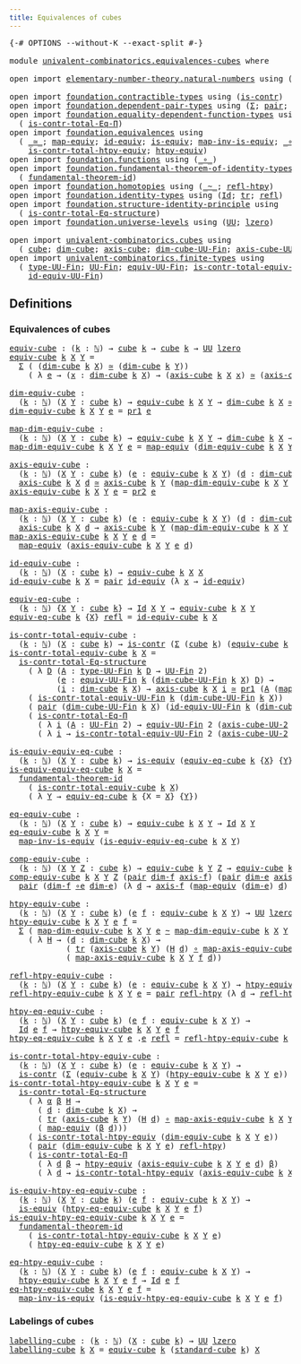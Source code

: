 ```yaml
---
title: Equivalences of cubes
---
```


<pre class="Agda"><a id="47" class="Symbol">{-#</a> <a id="51" class="Keyword">OPTIONS</a> <a id="59" class="Pragma">--without-K</a> <a id="71" class="Pragma">--exact-split</a> <a id="85" class="Symbol">#-}</a>

<a id="90" class="Keyword">module</a> <a id="97" href="univalent-combinatorics.equivalences-cubes.html" class="Module">univalent-combinatorics.equivalences-cubes</a> <a id="140" class="Keyword">where</a>

<a id="147" class="Keyword">open</a> <a id="152" class="Keyword">import</a> <a id="159" href="elementary-number-theory.natural-numbers.html" class="Module">elementary-number-theory.natural-numbers</a> <a id="200" class="Keyword">using</a> <a id="206" class="Symbol">(</a><a id="207" href="elementary-number-theory.natural-numbers.html#1548" class="Datatype">ℕ</a><a id="208" class="Symbol">;</a> <a id="210" href="elementary-number-theory.natural-numbers.html#1569" class="InductiveConstructor">zero-ℕ</a><a id="216" class="Symbol">;</a> <a id="218" href="elementary-number-theory.natural-numbers.html#1582" class="InductiveConstructor">succ-ℕ</a><a id="224" class="Symbol">)</a>

<a id="227" class="Keyword">open</a> <a id="232" class="Keyword">import</a> <a id="239" href="foundation.contractible-types.html" class="Module">foundation.contractible-types</a> <a id="269" class="Keyword">using</a> <a id="275" class="Symbol">(</a><a id="276" href="foundation-core.contractible-types.html#1006" class="Function">is-contr</a><a id="284" class="Symbol">)</a>
<a id="286" class="Keyword">open</a> <a id="291" class="Keyword">import</a> <a id="298" href="foundation.dependent-pair-types.html" class="Module">foundation.dependent-pair-types</a> <a id="330" class="Keyword">using</a> <a id="336" class="Symbol">(</a><a id="337" href="foundation-core.dependent-pair-types.html#515" class="Record">Σ</a><a id="338" class="Symbol">;</a> <a id="340" href="foundation-core.dependent-pair-types.html#588" class="InductiveConstructor">pair</a><a id="344" class="Symbol">;</a> <a id="346" href="foundation-core.dependent-pair-types.html#605" class="Field">pr1</a><a id="349" class="Symbol">;</a> <a id="351" href="foundation-core.dependent-pair-types.html#617" class="Field">pr2</a><a id="354" class="Symbol">)</a>
<a id="356" class="Keyword">open</a> <a id="361" class="Keyword">import</a> <a id="368" href="foundation.equality-dependent-function-types.html" class="Module">foundation.equality-dependent-function-types</a> <a id="413" class="Keyword">using</a>
  <a id="421" class="Symbol">(</a> <a id="423" href="foundation.equality-dependent-function-types.html#1031" class="Function">is-contr-total-Eq-Π</a><a id="442" class="Symbol">)</a>
<a id="444" class="Keyword">open</a> <a id="449" class="Keyword">import</a> <a id="456" href="foundation.equivalences.html" class="Module">foundation.equivalences</a> <a id="480" class="Keyword">using</a>
  <a id="488" class="Symbol">(</a> <a id="490" href="foundation-core.equivalences.html#1621" class="Function Operator">_≃_</a><a id="493" class="Symbol">;</a> <a id="495" href="foundation-core.equivalences.html#1821" class="Function">map-equiv</a><a id="504" class="Symbol">;</a> <a id="506" href="foundation-core.equivalences.html#2494" class="Function">id-equiv</a><a id="514" class="Symbol">;</a> <a id="516" href="foundation-core.equivalences.html#1556" class="Function">is-equiv</a><a id="524" class="Symbol">;</a> <a id="526" href="foundation-core.equivalences.html#4187" class="Function">map-inv-is-equiv</a><a id="542" class="Symbol">;</a> <a id="544" href="foundation-core.equivalences.html#7869" class="Function Operator">_∘e_</a><a id="548" class="Symbol">;</a>
    <a id="554" href="foundation.equivalences.html#12386" class="Function">is-contr-total-htpy-equiv</a><a id="579" class="Symbol">;</a> <a id="581" href="foundation.equivalences.html#11975" class="Function">htpy-equiv</a><a id="591" class="Symbol">)</a>
<a id="593" class="Keyword">open</a> <a id="598" class="Keyword">import</a> <a id="605" href="foundation.functions.html" class="Module">foundation.functions</a> <a id="626" class="Keyword">using</a> <a id="632" class="Symbol">(</a><a id="633" href="foundation-core.functions.html#420" class="Function Operator">_∘_</a><a id="636" class="Symbol">)</a>
<a id="638" class="Keyword">open</a> <a id="643" class="Keyword">import</a> <a id="650" href="foundation.fundamental-theorem-of-identity-types.html" class="Module">foundation.fundamental-theorem-of-identity-types</a> <a id="699" class="Keyword">using</a>
  <a id="707" class="Symbol">(</a> <a id="709" href="foundation-core.fundamental-theorem-of-identity-types.html#1894" class="Function">fundamental-theorem-id</a><a id="731" class="Symbol">)</a>
<a id="733" class="Keyword">open</a> <a id="738" class="Keyword">import</a> <a id="745" href="foundation.homotopies.html" class="Module">foundation.homotopies</a> <a id="767" class="Keyword">using</a> <a id="773" class="Symbol">(</a><a id="774" href="foundation-core.homotopies.html#1249" class="Function Operator">_~_</a><a id="777" class="Symbol">;</a> <a id="779" href="foundation-core.homotopies.html#1368" class="Function">refl-htpy</a><a id="788" class="Symbol">)</a>
<a id="790" class="Keyword">open</a> <a id="795" class="Keyword">import</a> <a id="802" href="foundation.identity-types.html" class="Module">foundation.identity-types</a> <a id="828" class="Keyword">using</a> <a id="834" class="Symbol">(</a><a id="835" href="foundation-core.identity-types.html#1767" class="Datatype">Id</a><a id="837" class="Symbol">;</a> <a id="839" href="foundation-core.identity-types.html#5702" class="Function">tr</a><a id="841" class="Symbol">;</a> <a id="843" href="foundation-core.identity-types.html#1820" class="InductiveConstructor">refl</a><a id="847" class="Symbol">)</a>
<a id="849" class="Keyword">open</a> <a id="854" class="Keyword">import</a> <a id="861" href="foundation.structure-identity-principle.html" class="Module">foundation.structure-identity-principle</a> <a id="901" class="Keyword">using</a>
  <a id="909" class="Symbol">(</a> <a id="911" href="foundation.structure-identity-principle.html#1355" class="Function">is-contr-total-Eq-structure</a><a id="938" class="Symbol">)</a>
<a id="940" class="Keyword">open</a> <a id="945" class="Keyword">import</a> <a id="952" href="foundation.universe-levels.html" class="Module">foundation.universe-levels</a> <a id="979" class="Keyword">using</a> <a id="985" class="Symbol">(</a><a id="986" href="foundation-core.universe-levels.html#235" class="Primitive">UU</a><a id="988" class="Symbol">;</a> <a id="990" href="Agda.Primitive.html#764" class="Primitive">lzero</a><a id="995" class="Symbol">)</a>

<a id="998" class="Keyword">open</a> <a id="1003" class="Keyword">import</a> <a id="1010" href="univalent-combinatorics.cubes.html" class="Module">univalent-combinatorics.cubes</a> <a id="1040" class="Keyword">using</a>
  <a id="1048" class="Symbol">(</a> <a id="1050" href="univalent-combinatorics.cubes.html#715" class="Function">cube</a><a id="1054" class="Symbol">;</a> <a id="1056" href="univalent-combinatorics.cubes.html#901" class="Function">dim-cube</a><a id="1064" class="Symbol">;</a> <a id="1066" href="univalent-combinatorics.cubes.html#1411" class="Function">axis-cube</a><a id="1075" class="Symbol">;</a> <a id="1077" href="univalent-combinatorics.cubes.html#845" class="Function">dim-cube-UU-Fin</a><a id="1092" class="Symbol">;</a> <a id="1094" href="univalent-combinatorics.cubes.html#1346" class="Function">axis-cube-UU-2</a><a id="1108" class="Symbol">;</a> <a id="1110" href="univalent-combinatorics.cubes.html#2501" class="Function">standard-cube</a><a id="1123" class="Symbol">)</a>
<a id="1125" class="Keyword">open</a> <a id="1130" class="Keyword">import</a> <a id="1137" href="univalent-combinatorics.finite-types.html" class="Module">univalent-combinatorics.finite-types</a> <a id="1174" class="Keyword">using</a>
  <a id="1182" class="Symbol">(</a> <a id="1184" href="univalent-combinatorics.finite-types.html#5914" class="Function">type-UU-Fin</a><a id="1195" class="Symbol">;</a> <a id="1197" href="univalent-combinatorics.finite-types.html#5852" class="Function">UU-Fin</a><a id="1203" class="Symbol">;</a> <a id="1205" href="univalent-combinatorics.finite-types.html#22462" class="Function">equiv-UU-Fin</a><a id="1217" class="Symbol">;</a> <a id="1219" href="univalent-combinatorics.finite-types.html#22802" class="Function">is-contr-total-equiv-UU-Fin</a><a id="1246" class="Symbol">;</a>
    <a id="1252" href="univalent-combinatorics.finite-types.html#22558" class="Function">id-equiv-UU-Fin</a><a id="1267" class="Symbol">)</a>
</pre>
## Definitions

### Equivalences of cubes

<pre class="Agda"><a id="equiv-cube"></a><a id="1325" href="univalent-combinatorics.equivalences-cubes.html#1325" class="Function">equiv-cube</a> <a id="1336" class="Symbol">:</a> <a id="1338" class="Symbol">(</a><a id="1339" href="univalent-combinatorics.equivalences-cubes.html#1339" class="Bound">k</a> <a id="1341" class="Symbol">:</a> <a id="1343" href="elementary-number-theory.natural-numbers.html#1548" class="Datatype">ℕ</a><a id="1344" class="Symbol">)</a> <a id="1346" class="Symbol">→</a> <a id="1348" href="univalent-combinatorics.cubes.html#715" class="Function">cube</a> <a id="1353" href="univalent-combinatorics.equivalences-cubes.html#1339" class="Bound">k</a> <a id="1355" class="Symbol">→</a> <a id="1357" href="univalent-combinatorics.cubes.html#715" class="Function">cube</a> <a id="1362" href="univalent-combinatorics.equivalences-cubes.html#1339" class="Bound">k</a> <a id="1364" class="Symbol">→</a> <a id="1366" href="foundation-core.universe-levels.html#235" class="Primitive">UU</a> <a id="1369" href="Agda.Primitive.html#764" class="Primitive">lzero</a>
<a id="1375" href="univalent-combinatorics.equivalences-cubes.html#1325" class="Function">equiv-cube</a> <a id="1386" href="univalent-combinatorics.equivalences-cubes.html#1386" class="Bound">k</a> <a id="1388" href="univalent-combinatorics.equivalences-cubes.html#1388" class="Bound">X</a> <a id="1390" href="univalent-combinatorics.equivalences-cubes.html#1390" class="Bound">Y</a> <a id="1392" class="Symbol">=</a>
  <a id="1396" href="foundation-core.dependent-pair-types.html#515" class="Record">Σ</a> <a id="1398" class="Symbol">(</a> <a id="1400" class="Symbol">(</a><a id="1401" href="univalent-combinatorics.cubes.html#901" class="Function">dim-cube</a> <a id="1410" href="univalent-combinatorics.equivalences-cubes.html#1386" class="Bound">k</a> <a id="1412" href="univalent-combinatorics.equivalences-cubes.html#1388" class="Bound">X</a><a id="1413" class="Symbol">)</a> <a id="1415" href="foundation-core.equivalences.html#1621" class="Function Operator">≃</a> <a id="1417" class="Symbol">(</a><a id="1418" href="univalent-combinatorics.cubes.html#901" class="Function">dim-cube</a> <a id="1427" href="univalent-combinatorics.equivalences-cubes.html#1386" class="Bound">k</a> <a id="1429" href="univalent-combinatorics.equivalences-cubes.html#1390" class="Bound">Y</a><a id="1430" class="Symbol">))</a>
    <a id="1437" class="Symbol">(</a> <a id="1439" class="Symbol">λ</a> <a id="1441" href="univalent-combinatorics.equivalences-cubes.html#1441" class="Bound">e</a> <a id="1443" class="Symbol">→</a> <a id="1445" class="Symbol">(</a><a id="1446" href="univalent-combinatorics.equivalences-cubes.html#1446" class="Bound">x</a> <a id="1448" class="Symbol">:</a> <a id="1450" href="univalent-combinatorics.cubes.html#901" class="Function">dim-cube</a> <a id="1459" href="univalent-combinatorics.equivalences-cubes.html#1386" class="Bound">k</a> <a id="1461" href="univalent-combinatorics.equivalences-cubes.html#1388" class="Bound">X</a><a id="1462" class="Symbol">)</a> <a id="1464" class="Symbol">→</a> <a id="1466" class="Symbol">(</a><a id="1467" href="univalent-combinatorics.cubes.html#1411" class="Function">axis-cube</a> <a id="1477" href="univalent-combinatorics.equivalences-cubes.html#1386" class="Bound">k</a> <a id="1479" href="univalent-combinatorics.equivalences-cubes.html#1388" class="Bound">X</a> <a id="1481" href="univalent-combinatorics.equivalences-cubes.html#1446" class="Bound">x</a><a id="1482" class="Symbol">)</a> <a id="1484" href="foundation-core.equivalences.html#1621" class="Function Operator">≃</a> <a id="1486" class="Symbol">(</a><a id="1487" href="univalent-combinatorics.cubes.html#1411" class="Function">axis-cube</a> <a id="1497" href="univalent-combinatorics.equivalences-cubes.html#1386" class="Bound">k</a> <a id="1499" href="univalent-combinatorics.equivalences-cubes.html#1390" class="Bound">Y</a> <a id="1501" class="Symbol">(</a><a id="1502" href="foundation-core.equivalences.html#1821" class="Function">map-equiv</a> <a id="1512" href="univalent-combinatorics.equivalences-cubes.html#1441" class="Bound">e</a> <a id="1514" href="univalent-combinatorics.equivalences-cubes.html#1446" class="Bound">x</a><a id="1515" class="Symbol">)))</a>

<a id="dim-equiv-cube"></a><a id="1520" href="univalent-combinatorics.equivalences-cubes.html#1520" class="Function">dim-equiv-cube</a> <a id="1535" class="Symbol">:</a>
  <a id="1539" class="Symbol">(</a><a id="1540" href="univalent-combinatorics.equivalences-cubes.html#1540" class="Bound">k</a> <a id="1542" class="Symbol">:</a> <a id="1544" href="elementary-number-theory.natural-numbers.html#1548" class="Datatype">ℕ</a><a id="1545" class="Symbol">)</a> <a id="1547" class="Symbol">(</a><a id="1548" href="univalent-combinatorics.equivalences-cubes.html#1548" class="Bound">X</a> <a id="1550" href="univalent-combinatorics.equivalences-cubes.html#1550" class="Bound">Y</a> <a id="1552" class="Symbol">:</a> <a id="1554" href="univalent-combinatorics.cubes.html#715" class="Function">cube</a> <a id="1559" href="univalent-combinatorics.equivalences-cubes.html#1540" class="Bound">k</a><a id="1560" class="Symbol">)</a> <a id="1562" class="Symbol">→</a> <a id="1564" href="univalent-combinatorics.equivalences-cubes.html#1325" class="Function">equiv-cube</a> <a id="1575" href="univalent-combinatorics.equivalences-cubes.html#1540" class="Bound">k</a> <a id="1577" href="univalent-combinatorics.equivalences-cubes.html#1548" class="Bound">X</a> <a id="1579" href="univalent-combinatorics.equivalences-cubes.html#1550" class="Bound">Y</a> <a id="1581" class="Symbol">→</a> <a id="1583" href="univalent-combinatorics.cubes.html#901" class="Function">dim-cube</a> <a id="1592" href="univalent-combinatorics.equivalences-cubes.html#1540" class="Bound">k</a> <a id="1594" href="univalent-combinatorics.equivalences-cubes.html#1548" class="Bound">X</a> <a id="1596" href="foundation-core.equivalences.html#1621" class="Function Operator">≃</a> <a id="1598" href="univalent-combinatorics.cubes.html#901" class="Function">dim-cube</a> <a id="1607" href="univalent-combinatorics.equivalences-cubes.html#1540" class="Bound">k</a> <a id="1609" href="univalent-combinatorics.equivalences-cubes.html#1550" class="Bound">Y</a>
<a id="1611" href="univalent-combinatorics.equivalences-cubes.html#1520" class="Function">dim-equiv-cube</a> <a id="1626" href="univalent-combinatorics.equivalences-cubes.html#1626" class="Bound">k</a> <a id="1628" href="univalent-combinatorics.equivalences-cubes.html#1628" class="Bound">X</a> <a id="1630" href="univalent-combinatorics.equivalences-cubes.html#1630" class="Bound">Y</a> <a id="1632" href="univalent-combinatorics.equivalences-cubes.html#1632" class="Bound">e</a> <a id="1634" class="Symbol">=</a> <a id="1636" href="foundation-core.dependent-pair-types.html#605" class="Field">pr1</a> <a id="1640" href="univalent-combinatorics.equivalences-cubes.html#1632" class="Bound">e</a>

<a id="map-dim-equiv-cube"></a><a id="1643" href="univalent-combinatorics.equivalences-cubes.html#1643" class="Function">map-dim-equiv-cube</a> <a id="1662" class="Symbol">:</a>
  <a id="1666" class="Symbol">(</a><a id="1667" href="univalent-combinatorics.equivalences-cubes.html#1667" class="Bound">k</a> <a id="1669" class="Symbol">:</a> <a id="1671" href="elementary-number-theory.natural-numbers.html#1548" class="Datatype">ℕ</a><a id="1672" class="Symbol">)</a> <a id="1674" class="Symbol">(</a><a id="1675" href="univalent-combinatorics.equivalences-cubes.html#1675" class="Bound">X</a> <a id="1677" href="univalent-combinatorics.equivalences-cubes.html#1677" class="Bound">Y</a> <a id="1679" class="Symbol">:</a> <a id="1681" href="univalent-combinatorics.cubes.html#715" class="Function">cube</a> <a id="1686" href="univalent-combinatorics.equivalences-cubes.html#1667" class="Bound">k</a><a id="1687" class="Symbol">)</a> <a id="1689" class="Symbol">→</a> <a id="1691" href="univalent-combinatorics.equivalences-cubes.html#1325" class="Function">equiv-cube</a> <a id="1702" href="univalent-combinatorics.equivalences-cubes.html#1667" class="Bound">k</a> <a id="1704" href="univalent-combinatorics.equivalences-cubes.html#1675" class="Bound">X</a> <a id="1706" href="univalent-combinatorics.equivalences-cubes.html#1677" class="Bound">Y</a> <a id="1708" class="Symbol">→</a> <a id="1710" href="univalent-combinatorics.cubes.html#901" class="Function">dim-cube</a> <a id="1719" href="univalent-combinatorics.equivalences-cubes.html#1667" class="Bound">k</a> <a id="1721" href="univalent-combinatorics.equivalences-cubes.html#1675" class="Bound">X</a> <a id="1723" class="Symbol">→</a> <a id="1725" href="univalent-combinatorics.cubes.html#901" class="Function">dim-cube</a> <a id="1734" href="univalent-combinatorics.equivalences-cubes.html#1667" class="Bound">k</a> <a id="1736" href="univalent-combinatorics.equivalences-cubes.html#1677" class="Bound">Y</a>
<a id="1738" href="univalent-combinatorics.equivalences-cubes.html#1643" class="Function">map-dim-equiv-cube</a> <a id="1757" href="univalent-combinatorics.equivalences-cubes.html#1757" class="Bound">k</a> <a id="1759" href="univalent-combinatorics.equivalences-cubes.html#1759" class="Bound">X</a> <a id="1761" href="univalent-combinatorics.equivalences-cubes.html#1761" class="Bound">Y</a> <a id="1763" href="univalent-combinatorics.equivalences-cubes.html#1763" class="Bound">e</a> <a id="1765" class="Symbol">=</a> <a id="1767" href="foundation-core.equivalences.html#1821" class="Function">map-equiv</a> <a id="1777" class="Symbol">(</a><a id="1778" href="univalent-combinatorics.equivalences-cubes.html#1520" class="Function">dim-equiv-cube</a> <a id="1793" href="univalent-combinatorics.equivalences-cubes.html#1757" class="Bound">k</a> <a id="1795" href="univalent-combinatorics.equivalences-cubes.html#1759" class="Bound">X</a> <a id="1797" href="univalent-combinatorics.equivalences-cubes.html#1761" class="Bound">Y</a> <a id="1799" href="univalent-combinatorics.equivalences-cubes.html#1763" class="Bound">e</a><a id="1800" class="Symbol">)</a>

<a id="axis-equiv-cube"></a><a id="1803" href="univalent-combinatorics.equivalences-cubes.html#1803" class="Function">axis-equiv-cube</a> <a id="1819" class="Symbol">:</a>
  <a id="1823" class="Symbol">(</a><a id="1824" href="univalent-combinatorics.equivalences-cubes.html#1824" class="Bound">k</a> <a id="1826" class="Symbol">:</a> <a id="1828" href="elementary-number-theory.natural-numbers.html#1548" class="Datatype">ℕ</a><a id="1829" class="Symbol">)</a> <a id="1831" class="Symbol">(</a><a id="1832" href="univalent-combinatorics.equivalences-cubes.html#1832" class="Bound">X</a> <a id="1834" href="univalent-combinatorics.equivalences-cubes.html#1834" class="Bound">Y</a> <a id="1836" class="Symbol">:</a> <a id="1838" href="univalent-combinatorics.cubes.html#715" class="Function">cube</a> <a id="1843" href="univalent-combinatorics.equivalences-cubes.html#1824" class="Bound">k</a><a id="1844" class="Symbol">)</a> <a id="1846" class="Symbol">(</a><a id="1847" href="univalent-combinatorics.equivalences-cubes.html#1847" class="Bound">e</a> <a id="1849" class="Symbol">:</a> <a id="1851" href="univalent-combinatorics.equivalences-cubes.html#1325" class="Function">equiv-cube</a> <a id="1862" href="univalent-combinatorics.equivalences-cubes.html#1824" class="Bound">k</a> <a id="1864" href="univalent-combinatorics.equivalences-cubes.html#1832" class="Bound">X</a> <a id="1866" href="univalent-combinatorics.equivalences-cubes.html#1834" class="Bound">Y</a><a id="1867" class="Symbol">)</a> <a id="1869" class="Symbol">(</a><a id="1870" href="univalent-combinatorics.equivalences-cubes.html#1870" class="Bound">d</a> <a id="1872" class="Symbol">:</a> <a id="1874" href="univalent-combinatorics.cubes.html#901" class="Function">dim-cube</a> <a id="1883" href="univalent-combinatorics.equivalences-cubes.html#1824" class="Bound">k</a> <a id="1885" href="univalent-combinatorics.equivalences-cubes.html#1832" class="Bound">X</a><a id="1886" class="Symbol">)</a> <a id="1888" class="Symbol">→</a>
  <a id="1892" href="univalent-combinatorics.cubes.html#1411" class="Function">axis-cube</a> <a id="1902" href="univalent-combinatorics.equivalences-cubes.html#1824" class="Bound">k</a> <a id="1904" href="univalent-combinatorics.equivalences-cubes.html#1832" class="Bound">X</a> <a id="1906" href="univalent-combinatorics.equivalences-cubes.html#1870" class="Bound">d</a> <a id="1908" href="foundation-core.equivalences.html#1621" class="Function Operator">≃</a> <a id="1910" href="univalent-combinatorics.cubes.html#1411" class="Function">axis-cube</a> <a id="1920" href="univalent-combinatorics.equivalences-cubes.html#1824" class="Bound">k</a> <a id="1922" href="univalent-combinatorics.equivalences-cubes.html#1834" class="Bound">Y</a> <a id="1924" class="Symbol">(</a><a id="1925" href="univalent-combinatorics.equivalences-cubes.html#1643" class="Function">map-dim-equiv-cube</a> <a id="1944" href="univalent-combinatorics.equivalences-cubes.html#1824" class="Bound">k</a> <a id="1946" href="univalent-combinatorics.equivalences-cubes.html#1832" class="Bound">X</a> <a id="1948" href="univalent-combinatorics.equivalences-cubes.html#1834" class="Bound">Y</a> <a id="1950" href="univalent-combinatorics.equivalences-cubes.html#1847" class="Bound">e</a> <a id="1952" href="univalent-combinatorics.equivalences-cubes.html#1870" class="Bound">d</a><a id="1953" class="Symbol">)</a>
<a id="1955" href="univalent-combinatorics.equivalences-cubes.html#1803" class="Function">axis-equiv-cube</a> <a id="1971" href="univalent-combinatorics.equivalences-cubes.html#1971" class="Bound">k</a> <a id="1973" href="univalent-combinatorics.equivalences-cubes.html#1973" class="Bound">X</a> <a id="1975" href="univalent-combinatorics.equivalences-cubes.html#1975" class="Bound">Y</a> <a id="1977" href="univalent-combinatorics.equivalences-cubes.html#1977" class="Bound">e</a> <a id="1979" class="Symbol">=</a> <a id="1981" href="foundation-core.dependent-pair-types.html#617" class="Field">pr2</a> <a id="1985" href="univalent-combinatorics.equivalences-cubes.html#1977" class="Bound">e</a>

<a id="map-axis-equiv-cube"></a><a id="1988" href="univalent-combinatorics.equivalences-cubes.html#1988" class="Function">map-axis-equiv-cube</a> <a id="2008" class="Symbol">:</a>
  <a id="2012" class="Symbol">(</a><a id="2013" href="univalent-combinatorics.equivalences-cubes.html#2013" class="Bound">k</a> <a id="2015" class="Symbol">:</a> <a id="2017" href="elementary-number-theory.natural-numbers.html#1548" class="Datatype">ℕ</a><a id="2018" class="Symbol">)</a> <a id="2020" class="Symbol">(</a><a id="2021" href="univalent-combinatorics.equivalences-cubes.html#2021" class="Bound">X</a> <a id="2023" href="univalent-combinatorics.equivalences-cubes.html#2023" class="Bound">Y</a> <a id="2025" class="Symbol">:</a> <a id="2027" href="univalent-combinatorics.cubes.html#715" class="Function">cube</a> <a id="2032" href="univalent-combinatorics.equivalences-cubes.html#2013" class="Bound">k</a><a id="2033" class="Symbol">)</a> <a id="2035" class="Symbol">(</a><a id="2036" href="univalent-combinatorics.equivalences-cubes.html#2036" class="Bound">e</a> <a id="2038" class="Symbol">:</a> <a id="2040" href="univalent-combinatorics.equivalences-cubes.html#1325" class="Function">equiv-cube</a> <a id="2051" href="univalent-combinatorics.equivalences-cubes.html#2013" class="Bound">k</a> <a id="2053" href="univalent-combinatorics.equivalences-cubes.html#2021" class="Bound">X</a> <a id="2055" href="univalent-combinatorics.equivalences-cubes.html#2023" class="Bound">Y</a><a id="2056" class="Symbol">)</a> <a id="2058" class="Symbol">(</a><a id="2059" href="univalent-combinatorics.equivalences-cubes.html#2059" class="Bound">d</a> <a id="2061" class="Symbol">:</a> <a id="2063" href="univalent-combinatorics.cubes.html#901" class="Function">dim-cube</a> <a id="2072" href="univalent-combinatorics.equivalences-cubes.html#2013" class="Bound">k</a> <a id="2074" href="univalent-combinatorics.equivalences-cubes.html#2021" class="Bound">X</a><a id="2075" class="Symbol">)</a> <a id="2077" class="Symbol">→</a>
  <a id="2081" href="univalent-combinatorics.cubes.html#1411" class="Function">axis-cube</a> <a id="2091" href="univalent-combinatorics.equivalences-cubes.html#2013" class="Bound">k</a> <a id="2093" href="univalent-combinatorics.equivalences-cubes.html#2021" class="Bound">X</a> <a id="2095" href="univalent-combinatorics.equivalences-cubes.html#2059" class="Bound">d</a> <a id="2097" class="Symbol">→</a> <a id="2099" href="univalent-combinatorics.cubes.html#1411" class="Function">axis-cube</a> <a id="2109" href="univalent-combinatorics.equivalences-cubes.html#2013" class="Bound">k</a> <a id="2111" href="univalent-combinatorics.equivalences-cubes.html#2023" class="Bound">Y</a> <a id="2113" class="Symbol">(</a><a id="2114" href="univalent-combinatorics.equivalences-cubes.html#1643" class="Function">map-dim-equiv-cube</a> <a id="2133" href="univalent-combinatorics.equivalences-cubes.html#2013" class="Bound">k</a> <a id="2135" href="univalent-combinatorics.equivalences-cubes.html#2021" class="Bound">X</a> <a id="2137" href="univalent-combinatorics.equivalences-cubes.html#2023" class="Bound">Y</a> <a id="2139" href="univalent-combinatorics.equivalences-cubes.html#2036" class="Bound">e</a> <a id="2141" href="univalent-combinatorics.equivalences-cubes.html#2059" class="Bound">d</a><a id="2142" class="Symbol">)</a>
<a id="2144" href="univalent-combinatorics.equivalences-cubes.html#1988" class="Function">map-axis-equiv-cube</a> <a id="2164" href="univalent-combinatorics.equivalences-cubes.html#2164" class="Bound">k</a> <a id="2166" href="univalent-combinatorics.equivalences-cubes.html#2166" class="Bound">X</a> <a id="2168" href="univalent-combinatorics.equivalences-cubes.html#2168" class="Bound">Y</a> <a id="2170" href="univalent-combinatorics.equivalences-cubes.html#2170" class="Bound">e</a> <a id="2172" href="univalent-combinatorics.equivalences-cubes.html#2172" class="Bound">d</a> <a id="2174" class="Symbol">=</a>
  <a id="2178" href="foundation-core.equivalences.html#1821" class="Function">map-equiv</a> <a id="2188" class="Symbol">(</a><a id="2189" href="univalent-combinatorics.equivalences-cubes.html#1803" class="Function">axis-equiv-cube</a> <a id="2205" href="univalent-combinatorics.equivalences-cubes.html#2164" class="Bound">k</a> <a id="2207" href="univalent-combinatorics.equivalences-cubes.html#2166" class="Bound">X</a> <a id="2209" href="univalent-combinatorics.equivalences-cubes.html#2168" class="Bound">Y</a> <a id="2211" href="univalent-combinatorics.equivalences-cubes.html#2170" class="Bound">e</a> <a id="2213" href="univalent-combinatorics.equivalences-cubes.html#2172" class="Bound">d</a><a id="2214" class="Symbol">)</a>

<a id="id-equiv-cube"></a><a id="2217" href="univalent-combinatorics.equivalences-cubes.html#2217" class="Function">id-equiv-cube</a> <a id="2231" class="Symbol">:</a>
  <a id="2235" class="Symbol">(</a><a id="2236" href="univalent-combinatorics.equivalences-cubes.html#2236" class="Bound">k</a> <a id="2238" class="Symbol">:</a> <a id="2240" href="elementary-number-theory.natural-numbers.html#1548" class="Datatype">ℕ</a><a id="2241" class="Symbol">)</a> <a id="2243" class="Symbol">(</a><a id="2244" href="univalent-combinatorics.equivalences-cubes.html#2244" class="Bound">X</a> <a id="2246" class="Symbol">:</a> <a id="2248" href="univalent-combinatorics.cubes.html#715" class="Function">cube</a> <a id="2253" href="univalent-combinatorics.equivalences-cubes.html#2236" class="Bound">k</a><a id="2254" class="Symbol">)</a> <a id="2256" class="Symbol">→</a> <a id="2258" href="univalent-combinatorics.equivalences-cubes.html#1325" class="Function">equiv-cube</a> <a id="2269" href="univalent-combinatorics.equivalences-cubes.html#2236" class="Bound">k</a> <a id="2271" href="univalent-combinatorics.equivalences-cubes.html#2244" class="Bound">X</a> <a id="2273" href="univalent-combinatorics.equivalences-cubes.html#2244" class="Bound">X</a>
<a id="2275" href="univalent-combinatorics.equivalences-cubes.html#2217" class="Function">id-equiv-cube</a> <a id="2289" href="univalent-combinatorics.equivalences-cubes.html#2289" class="Bound">k</a> <a id="2291" href="univalent-combinatorics.equivalences-cubes.html#2291" class="Bound">X</a> <a id="2293" class="Symbol">=</a> <a id="2295" href="foundation-core.dependent-pair-types.html#588" class="InductiveConstructor">pair</a> <a id="2300" href="foundation-core.equivalences.html#2494" class="Function">id-equiv</a> <a id="2309" class="Symbol">(λ</a> <a id="2312" href="univalent-combinatorics.equivalences-cubes.html#2312" class="Bound">x</a> <a id="2314" class="Symbol">→</a> <a id="2316" href="foundation-core.equivalences.html#2494" class="Function">id-equiv</a><a id="2324" class="Symbol">)</a>

<a id="equiv-eq-cube"></a><a id="2327" href="univalent-combinatorics.equivalences-cubes.html#2327" class="Function">equiv-eq-cube</a> <a id="2341" class="Symbol">:</a>
  <a id="2345" class="Symbol">(</a><a id="2346" href="univalent-combinatorics.equivalences-cubes.html#2346" class="Bound">k</a> <a id="2348" class="Symbol">:</a> <a id="2350" href="elementary-number-theory.natural-numbers.html#1548" class="Datatype">ℕ</a><a id="2351" class="Symbol">)</a> <a id="2353" class="Symbol">{</a><a id="2354" href="univalent-combinatorics.equivalences-cubes.html#2354" class="Bound">X</a> <a id="2356" href="univalent-combinatorics.equivalences-cubes.html#2356" class="Bound">Y</a> <a id="2358" class="Symbol">:</a> <a id="2360" href="univalent-combinatorics.cubes.html#715" class="Function">cube</a> <a id="2365" href="univalent-combinatorics.equivalences-cubes.html#2346" class="Bound">k</a><a id="2366" class="Symbol">}</a> <a id="2368" class="Symbol">→</a> <a id="2370" href="foundation-core.identity-types.html#1767" class="Datatype">Id</a> <a id="2373" href="univalent-combinatorics.equivalences-cubes.html#2354" class="Bound">X</a> <a id="2375" href="univalent-combinatorics.equivalences-cubes.html#2356" class="Bound">Y</a> <a id="2377" class="Symbol">→</a> <a id="2379" href="univalent-combinatorics.equivalences-cubes.html#1325" class="Function">equiv-cube</a> <a id="2390" href="univalent-combinatorics.equivalences-cubes.html#2346" class="Bound">k</a> <a id="2392" href="univalent-combinatorics.equivalences-cubes.html#2354" class="Bound">X</a> <a id="2394" href="univalent-combinatorics.equivalences-cubes.html#2356" class="Bound">Y</a>
<a id="2396" href="univalent-combinatorics.equivalences-cubes.html#2327" class="Function">equiv-eq-cube</a> <a id="2410" href="univalent-combinatorics.equivalences-cubes.html#2410" class="Bound">k</a> <a id="2412" class="Symbol">{</a><a id="2413" href="univalent-combinatorics.equivalences-cubes.html#2413" class="Bound">X</a><a id="2414" class="Symbol">}</a> <a id="2416" href="foundation-core.identity-types.html#1820" class="InductiveConstructor">refl</a> <a id="2421" class="Symbol">=</a> <a id="2423" href="univalent-combinatorics.equivalences-cubes.html#2217" class="Function">id-equiv-cube</a> <a id="2437" href="univalent-combinatorics.equivalences-cubes.html#2410" class="Bound">k</a> <a id="2439" href="univalent-combinatorics.equivalences-cubes.html#2413" class="Bound">X</a>

<a id="is-contr-total-equiv-cube"></a><a id="2442" href="univalent-combinatorics.equivalences-cubes.html#2442" class="Function">is-contr-total-equiv-cube</a> <a id="2468" class="Symbol">:</a>
  <a id="2472" class="Symbol">(</a><a id="2473" href="univalent-combinatorics.equivalences-cubes.html#2473" class="Bound">k</a> <a id="2475" class="Symbol">:</a> <a id="2477" href="elementary-number-theory.natural-numbers.html#1548" class="Datatype">ℕ</a><a id="2478" class="Symbol">)</a> <a id="2480" class="Symbol">(</a><a id="2481" href="univalent-combinatorics.equivalences-cubes.html#2481" class="Bound">X</a> <a id="2483" class="Symbol">:</a> <a id="2485" href="univalent-combinatorics.cubes.html#715" class="Function">cube</a> <a id="2490" href="univalent-combinatorics.equivalences-cubes.html#2473" class="Bound">k</a><a id="2491" class="Symbol">)</a> <a id="2493" class="Symbol">→</a> <a id="2495" href="foundation-core.contractible-types.html#1006" class="Function">is-contr</a> <a id="2504" class="Symbol">(</a><a id="2505" href="foundation-core.dependent-pair-types.html#515" class="Record">Σ</a> <a id="2507" class="Symbol">(</a><a id="2508" href="univalent-combinatorics.cubes.html#715" class="Function">cube</a> <a id="2513" href="univalent-combinatorics.equivalences-cubes.html#2473" class="Bound">k</a><a id="2514" class="Symbol">)</a> <a id="2516" class="Symbol">(</a><a id="2517" href="univalent-combinatorics.equivalences-cubes.html#1325" class="Function">equiv-cube</a> <a id="2528" href="univalent-combinatorics.equivalences-cubes.html#2473" class="Bound">k</a> <a id="2530" href="univalent-combinatorics.equivalences-cubes.html#2481" class="Bound">X</a><a id="2531" class="Symbol">))</a>
<a id="2534" href="univalent-combinatorics.equivalences-cubes.html#2442" class="Function">is-contr-total-equiv-cube</a> <a id="2560" href="univalent-combinatorics.equivalences-cubes.html#2560" class="Bound">k</a> <a id="2562" href="univalent-combinatorics.equivalences-cubes.html#2562" class="Bound">X</a> <a id="2564" class="Symbol">=</a>
  <a id="2568" href="foundation.structure-identity-principle.html#1355" class="Function">is-contr-total-Eq-structure</a>
    <a id="2600" class="Symbol">(</a> <a id="2602" class="Symbol">λ</a> <a id="2604" href="univalent-combinatorics.equivalences-cubes.html#2604" class="Bound">D</a> <a id="2606" class="Symbol">(</a><a id="2607" href="univalent-combinatorics.equivalences-cubes.html#2607" class="Bound">A</a> <a id="2609" class="Symbol">:</a> <a id="2611" href="univalent-combinatorics.finite-types.html#5914" class="Function">type-UU-Fin</a> <a id="2623" href="univalent-combinatorics.equivalences-cubes.html#2560" class="Bound">k</a> <a id="2625" href="univalent-combinatorics.equivalences-cubes.html#2604" class="Bound">D</a> <a id="2627" class="Symbol">→</a> <a id="2629" href="univalent-combinatorics.finite-types.html#5852" class="Function">UU-Fin</a> <a id="2636" class="Number">2</a><a id="2637" class="Symbol">)</a>
          <a id="2649" class="Symbol">(</a><a id="2650" href="univalent-combinatorics.equivalences-cubes.html#2650" class="Bound">e</a> <a id="2652" class="Symbol">:</a> <a id="2654" href="univalent-combinatorics.finite-types.html#22462" class="Function">equiv-UU-Fin</a> <a id="2667" href="univalent-combinatorics.equivalences-cubes.html#2560" class="Bound">k</a> <a id="2669" class="Symbol">(</a><a id="2670" href="univalent-combinatorics.cubes.html#845" class="Function">dim-cube-UU-Fin</a> <a id="2686" href="univalent-combinatorics.equivalences-cubes.html#2560" class="Bound">k</a> <a id="2688" href="univalent-combinatorics.equivalences-cubes.html#2562" class="Bound">X</a><a id="2689" class="Symbol">)</a> <a id="2691" href="univalent-combinatorics.equivalences-cubes.html#2604" class="Bound">D</a><a id="2692" class="Symbol">)</a> <a id="2694" class="Symbol">→</a>
          <a id="2706" class="Symbol">(</a><a id="2707" href="univalent-combinatorics.equivalences-cubes.html#2707" class="Bound">i</a> <a id="2709" class="Symbol">:</a> <a id="2711" href="univalent-combinatorics.cubes.html#901" class="Function">dim-cube</a> <a id="2720" href="univalent-combinatorics.equivalences-cubes.html#2560" class="Bound">k</a> <a id="2722" href="univalent-combinatorics.equivalences-cubes.html#2562" class="Bound">X</a><a id="2723" class="Symbol">)</a> <a id="2725" class="Symbol">→</a> <a id="2727" href="univalent-combinatorics.cubes.html#1411" class="Function">axis-cube</a> <a id="2737" href="univalent-combinatorics.equivalences-cubes.html#2560" class="Bound">k</a> <a id="2739" href="univalent-combinatorics.equivalences-cubes.html#2562" class="Bound">X</a> <a id="2741" href="univalent-combinatorics.equivalences-cubes.html#2707" class="Bound">i</a> <a id="2743" href="foundation-core.equivalences.html#1621" class="Function Operator">≃</a> <a id="2745" href="foundation-core.dependent-pair-types.html#605" class="Field">pr1</a> <a id="2749" class="Symbol">(</a><a id="2750" href="univalent-combinatorics.equivalences-cubes.html#2607" class="Bound">A</a> <a id="2752" class="Symbol">(</a><a id="2753" href="foundation-core.equivalences.html#1821" class="Function">map-equiv</a> <a id="2763" href="univalent-combinatorics.equivalences-cubes.html#2650" class="Bound">e</a> <a id="2765" href="univalent-combinatorics.equivalences-cubes.html#2707" class="Bound">i</a><a id="2766" class="Symbol">)))</a>
    <a id="2774" class="Symbol">(</a> <a id="2776" href="univalent-combinatorics.finite-types.html#22802" class="Function">is-contr-total-equiv-UU-Fin</a> <a id="2804" href="univalent-combinatorics.equivalences-cubes.html#2560" class="Bound">k</a> <a id="2806" class="Symbol">(</a><a id="2807" href="univalent-combinatorics.cubes.html#845" class="Function">dim-cube-UU-Fin</a> <a id="2823" href="univalent-combinatorics.equivalences-cubes.html#2560" class="Bound">k</a> <a id="2825" href="univalent-combinatorics.equivalences-cubes.html#2562" class="Bound">X</a><a id="2826" class="Symbol">))</a>
    <a id="2833" class="Symbol">(</a> <a id="2835" href="foundation-core.dependent-pair-types.html#588" class="InductiveConstructor">pair</a> <a id="2840" class="Symbol">(</a><a id="2841" href="univalent-combinatorics.cubes.html#845" class="Function">dim-cube-UU-Fin</a> <a id="2857" href="univalent-combinatorics.equivalences-cubes.html#2560" class="Bound">k</a> <a id="2859" href="univalent-combinatorics.equivalences-cubes.html#2562" class="Bound">X</a><a id="2860" class="Symbol">)</a> <a id="2862" class="Symbol">(</a><a id="2863" href="univalent-combinatorics.finite-types.html#22558" class="Function">id-equiv-UU-Fin</a> <a id="2879" href="univalent-combinatorics.equivalences-cubes.html#2560" class="Bound">k</a> <a id="2881" class="Symbol">(</a><a id="2882" href="univalent-combinatorics.cubes.html#845" class="Function">dim-cube-UU-Fin</a> <a id="2898" href="univalent-combinatorics.equivalences-cubes.html#2560" class="Bound">k</a> <a id="2900" href="univalent-combinatorics.equivalences-cubes.html#2562" class="Bound">X</a><a id="2901" class="Symbol">)))</a>
    <a id="2909" class="Symbol">(</a> <a id="2911" href="foundation.equality-dependent-function-types.html#1031" class="Function">is-contr-total-Eq-Π</a>
      <a id="2937" class="Symbol">(</a> <a id="2939" class="Symbol">λ</a> <a id="2941" href="univalent-combinatorics.equivalences-cubes.html#2941" class="Bound">i</a> <a id="2943" class="Symbol">(</a><a id="2944" href="univalent-combinatorics.equivalences-cubes.html#2944" class="Bound">A</a> <a id="2946" class="Symbol">:</a> <a id="2948" href="univalent-combinatorics.finite-types.html#5852" class="Function">UU-Fin</a> <a id="2955" class="Number">2</a><a id="2956" class="Symbol">)</a> <a id="2958" class="Symbol">→</a> <a id="2960" href="univalent-combinatorics.finite-types.html#22462" class="Function">equiv-UU-Fin</a> <a id="2973" class="Number">2</a> <a id="2975" class="Symbol">(</a><a id="2976" href="univalent-combinatorics.cubes.html#1346" class="Function">axis-cube-UU-2</a> <a id="2991" href="univalent-combinatorics.equivalences-cubes.html#2560" class="Bound">k</a> <a id="2993" href="univalent-combinatorics.equivalences-cubes.html#2562" class="Bound">X</a> <a id="2995" href="univalent-combinatorics.equivalences-cubes.html#2941" class="Bound">i</a><a id="2996" class="Symbol">)</a> <a id="2998" href="univalent-combinatorics.equivalences-cubes.html#2944" class="Bound">A</a><a id="2999" class="Symbol">)</a>
      <a id="3007" class="Symbol">(</a> <a id="3009" class="Symbol">λ</a> <a id="3011" href="univalent-combinatorics.equivalences-cubes.html#3011" class="Bound">i</a> <a id="3013" class="Symbol">→</a> <a id="3015" href="univalent-combinatorics.finite-types.html#22802" class="Function">is-contr-total-equiv-UU-Fin</a> <a id="3043" class="Number">2</a> <a id="3045" class="Symbol">(</a><a id="3046" href="univalent-combinatorics.cubes.html#1346" class="Function">axis-cube-UU-2</a> <a id="3061" href="univalent-combinatorics.equivalences-cubes.html#2560" class="Bound">k</a> <a id="3063" href="univalent-combinatorics.equivalences-cubes.html#2562" class="Bound">X</a> <a id="3065" href="univalent-combinatorics.equivalences-cubes.html#3011" class="Bound">i</a><a id="3066" class="Symbol">)))</a>

<a id="is-equiv-equiv-eq-cube"></a><a id="3071" href="univalent-combinatorics.equivalences-cubes.html#3071" class="Function">is-equiv-equiv-eq-cube</a> <a id="3094" class="Symbol">:</a>
  <a id="3098" class="Symbol">(</a><a id="3099" href="univalent-combinatorics.equivalences-cubes.html#3099" class="Bound">k</a> <a id="3101" class="Symbol">:</a> <a id="3103" href="elementary-number-theory.natural-numbers.html#1548" class="Datatype">ℕ</a><a id="3104" class="Symbol">)</a> <a id="3106" class="Symbol">(</a><a id="3107" href="univalent-combinatorics.equivalences-cubes.html#3107" class="Bound">X</a> <a id="3109" href="univalent-combinatorics.equivalences-cubes.html#3109" class="Bound">Y</a> <a id="3111" class="Symbol">:</a> <a id="3113" href="univalent-combinatorics.cubes.html#715" class="Function">cube</a> <a id="3118" href="univalent-combinatorics.equivalences-cubes.html#3099" class="Bound">k</a><a id="3119" class="Symbol">)</a> <a id="3121" class="Symbol">→</a> <a id="3123" href="foundation-core.equivalences.html#1556" class="Function">is-equiv</a> <a id="3132" class="Symbol">(</a><a id="3133" href="univalent-combinatorics.equivalences-cubes.html#2327" class="Function">equiv-eq-cube</a> <a id="3147" href="univalent-combinatorics.equivalences-cubes.html#3099" class="Bound">k</a> <a id="3149" class="Symbol">{</a><a id="3150" href="univalent-combinatorics.equivalences-cubes.html#3107" class="Bound">X</a><a id="3151" class="Symbol">}</a> <a id="3153" class="Symbol">{</a><a id="3154" href="univalent-combinatorics.equivalences-cubes.html#3109" class="Bound">Y</a><a id="3155" class="Symbol">})</a>
<a id="3158" href="univalent-combinatorics.equivalences-cubes.html#3071" class="Function">is-equiv-equiv-eq-cube</a> <a id="3181" href="univalent-combinatorics.equivalences-cubes.html#3181" class="Bound">k</a> <a id="3183" href="univalent-combinatorics.equivalences-cubes.html#3183" class="Bound">X</a> <a id="3185" class="Symbol">=</a>
  <a id="3189" href="foundation-core.fundamental-theorem-of-identity-types.html#1894" class="Function">fundamental-theorem-id</a>
    <a id="3216" class="Symbol">(</a> <a id="3218" href="univalent-combinatorics.equivalences-cubes.html#2442" class="Function">is-contr-total-equiv-cube</a> <a id="3244" href="univalent-combinatorics.equivalences-cubes.html#3181" class="Bound">k</a> <a id="3246" href="univalent-combinatorics.equivalences-cubes.html#3183" class="Bound">X</a><a id="3247" class="Symbol">)</a>
    <a id="3253" class="Symbol">(</a> <a id="3255" class="Symbol">λ</a> <a id="3257" href="univalent-combinatorics.equivalences-cubes.html#3257" class="Bound">Y</a> <a id="3259" class="Symbol">→</a> <a id="3261" href="univalent-combinatorics.equivalences-cubes.html#2327" class="Function">equiv-eq-cube</a> <a id="3275" href="univalent-combinatorics.equivalences-cubes.html#3181" class="Bound">k</a> <a id="3277" class="Symbol">{</a><a id="3278" class="Argument">X</a> <a id="3280" class="Symbol">=</a> <a id="3282" href="univalent-combinatorics.equivalences-cubes.html#3183" class="Bound">X</a><a id="3283" class="Symbol">}</a> <a id="3285" class="Symbol">{</a><a id="3286" href="univalent-combinatorics.equivalences-cubes.html#3257" class="Bound">Y</a><a id="3287" class="Symbol">})</a>

<a id="eq-equiv-cube"></a><a id="3291" href="univalent-combinatorics.equivalences-cubes.html#3291" class="Function">eq-equiv-cube</a> <a id="3305" class="Symbol">:</a>
  <a id="3309" class="Symbol">(</a><a id="3310" href="univalent-combinatorics.equivalences-cubes.html#3310" class="Bound">k</a> <a id="3312" class="Symbol">:</a> <a id="3314" href="elementary-number-theory.natural-numbers.html#1548" class="Datatype">ℕ</a><a id="3315" class="Symbol">)</a> <a id="3317" class="Symbol">(</a><a id="3318" href="univalent-combinatorics.equivalences-cubes.html#3318" class="Bound">X</a> <a id="3320" href="univalent-combinatorics.equivalences-cubes.html#3320" class="Bound">Y</a> <a id="3322" class="Symbol">:</a> <a id="3324" href="univalent-combinatorics.cubes.html#715" class="Function">cube</a> <a id="3329" href="univalent-combinatorics.equivalences-cubes.html#3310" class="Bound">k</a><a id="3330" class="Symbol">)</a> <a id="3332" class="Symbol">→</a> <a id="3334" href="univalent-combinatorics.equivalences-cubes.html#1325" class="Function">equiv-cube</a> <a id="3345" href="univalent-combinatorics.equivalences-cubes.html#3310" class="Bound">k</a> <a id="3347" href="univalent-combinatorics.equivalences-cubes.html#3318" class="Bound">X</a> <a id="3349" href="univalent-combinatorics.equivalences-cubes.html#3320" class="Bound">Y</a> <a id="3351" class="Symbol">→</a> <a id="3353" href="foundation-core.identity-types.html#1767" class="Datatype">Id</a> <a id="3356" href="univalent-combinatorics.equivalences-cubes.html#3318" class="Bound">X</a> <a id="3358" href="univalent-combinatorics.equivalences-cubes.html#3320" class="Bound">Y</a>
<a id="3360" href="univalent-combinatorics.equivalences-cubes.html#3291" class="Function">eq-equiv-cube</a> <a id="3374" href="univalent-combinatorics.equivalences-cubes.html#3374" class="Bound">k</a> <a id="3376" href="univalent-combinatorics.equivalences-cubes.html#3376" class="Bound">X</a> <a id="3378" href="univalent-combinatorics.equivalences-cubes.html#3378" class="Bound">Y</a> <a id="3380" class="Symbol">=</a>
  <a id="3384" href="foundation-core.equivalences.html#4187" class="Function">map-inv-is-equiv</a> <a id="3401" class="Symbol">(</a><a id="3402" href="univalent-combinatorics.equivalences-cubes.html#3071" class="Function">is-equiv-equiv-eq-cube</a> <a id="3425" href="univalent-combinatorics.equivalences-cubes.html#3374" class="Bound">k</a> <a id="3427" href="univalent-combinatorics.equivalences-cubes.html#3376" class="Bound">X</a> <a id="3429" href="univalent-combinatorics.equivalences-cubes.html#3378" class="Bound">Y</a><a id="3430" class="Symbol">)</a>

<a id="comp-equiv-cube"></a><a id="3433" href="univalent-combinatorics.equivalences-cubes.html#3433" class="Function">comp-equiv-cube</a> <a id="3449" class="Symbol">:</a>
  <a id="3453" class="Symbol">(</a><a id="3454" href="univalent-combinatorics.equivalences-cubes.html#3454" class="Bound">k</a> <a id="3456" class="Symbol">:</a> <a id="3458" href="elementary-number-theory.natural-numbers.html#1548" class="Datatype">ℕ</a><a id="3459" class="Symbol">)</a> <a id="3461" class="Symbol">(</a><a id="3462" href="univalent-combinatorics.equivalences-cubes.html#3462" class="Bound">X</a> <a id="3464" href="univalent-combinatorics.equivalences-cubes.html#3464" class="Bound">Y</a> <a id="3466" href="univalent-combinatorics.equivalences-cubes.html#3466" class="Bound">Z</a> <a id="3468" class="Symbol">:</a> <a id="3470" href="univalent-combinatorics.cubes.html#715" class="Function">cube</a> <a id="3475" href="univalent-combinatorics.equivalences-cubes.html#3454" class="Bound">k</a><a id="3476" class="Symbol">)</a> <a id="3478" class="Symbol">→</a> <a id="3480" href="univalent-combinatorics.equivalences-cubes.html#1325" class="Function">equiv-cube</a> <a id="3491" href="univalent-combinatorics.equivalences-cubes.html#3454" class="Bound">k</a> <a id="3493" href="univalent-combinatorics.equivalences-cubes.html#3464" class="Bound">Y</a> <a id="3495" href="univalent-combinatorics.equivalences-cubes.html#3466" class="Bound">Z</a> <a id="3497" class="Symbol">→</a> <a id="3499" href="univalent-combinatorics.equivalences-cubes.html#1325" class="Function">equiv-cube</a> <a id="3510" href="univalent-combinatorics.equivalences-cubes.html#3454" class="Bound">k</a> <a id="3512" href="univalent-combinatorics.equivalences-cubes.html#3462" class="Bound">X</a> <a id="3514" href="univalent-combinatorics.equivalences-cubes.html#3464" class="Bound">Y</a> <a id="3516" class="Symbol">→</a> <a id="3518" href="univalent-combinatorics.equivalences-cubes.html#1325" class="Function">equiv-cube</a> <a id="3529" href="univalent-combinatorics.equivalences-cubes.html#3454" class="Bound">k</a> <a id="3531" href="univalent-combinatorics.equivalences-cubes.html#3462" class="Bound">X</a> <a id="3533" href="univalent-combinatorics.equivalences-cubes.html#3466" class="Bound">Z</a>
<a id="3535" href="univalent-combinatorics.equivalences-cubes.html#3433" class="Function">comp-equiv-cube</a> <a id="3551" href="univalent-combinatorics.equivalences-cubes.html#3551" class="Bound">k</a> <a id="3553" href="univalent-combinatorics.equivalences-cubes.html#3553" class="Bound">X</a> <a id="3555" href="univalent-combinatorics.equivalences-cubes.html#3555" class="Bound">Y</a> <a id="3557" href="univalent-combinatorics.equivalences-cubes.html#3557" class="Bound">Z</a> <a id="3559" class="Symbol">(</a><a id="3560" href="foundation-core.dependent-pair-types.html#588" class="InductiveConstructor">pair</a> <a id="3565" href="univalent-combinatorics.equivalences-cubes.html#3565" class="Bound">dim-f</a> <a id="3571" href="univalent-combinatorics.equivalences-cubes.html#3571" class="Bound">axis-f</a><a id="3577" class="Symbol">)</a> <a id="3579" class="Symbol">(</a><a id="3580" href="foundation-core.dependent-pair-types.html#588" class="InductiveConstructor">pair</a> <a id="3585" href="univalent-combinatorics.equivalences-cubes.html#3585" class="Bound">dim-e</a> <a id="3591" href="univalent-combinatorics.equivalences-cubes.html#3591" class="Bound">axis-e</a><a id="3597" class="Symbol">)</a> <a id="3599" class="Symbol">=</a>
  <a id="3603" href="foundation-core.dependent-pair-types.html#588" class="InductiveConstructor">pair</a> <a id="3608" class="Symbol">(</a><a id="3609" href="univalent-combinatorics.equivalences-cubes.html#3565" class="Bound">dim-f</a> <a id="3615" href="foundation-core.equivalences.html#7869" class="Function Operator">∘e</a> <a id="3618" href="univalent-combinatorics.equivalences-cubes.html#3585" class="Bound">dim-e</a><a id="3623" class="Symbol">)</a> <a id="3625" class="Symbol">(λ</a> <a id="3628" href="univalent-combinatorics.equivalences-cubes.html#3628" class="Bound">d</a> <a id="3630" class="Symbol">→</a> <a id="3632" href="univalent-combinatorics.equivalences-cubes.html#3571" class="Bound">axis-f</a> <a id="3639" class="Symbol">(</a><a id="3640" href="foundation-core.equivalences.html#1821" class="Function">map-equiv</a> <a id="3650" class="Symbol">(</a><a id="3651" href="univalent-combinatorics.equivalences-cubes.html#3585" class="Bound">dim-e</a><a id="3656" class="Symbol">)</a> <a id="3658" href="univalent-combinatorics.equivalences-cubes.html#3628" class="Bound">d</a><a id="3659" class="Symbol">)</a> <a id="3661" href="foundation-core.equivalences.html#7869" class="Function Operator">∘e</a> <a id="3664" href="univalent-combinatorics.equivalences-cubes.html#3591" class="Bound">axis-e</a> <a id="3671" href="univalent-combinatorics.equivalences-cubes.html#3628" class="Bound">d</a><a id="3672" class="Symbol">)</a>

<a id="htpy-equiv-cube"></a><a id="3675" href="univalent-combinatorics.equivalences-cubes.html#3675" class="Function">htpy-equiv-cube</a> <a id="3691" class="Symbol">:</a>
  <a id="3695" class="Symbol">(</a><a id="3696" href="univalent-combinatorics.equivalences-cubes.html#3696" class="Bound">k</a> <a id="3698" class="Symbol">:</a> <a id="3700" href="elementary-number-theory.natural-numbers.html#1548" class="Datatype">ℕ</a><a id="3701" class="Symbol">)</a> <a id="3703" class="Symbol">(</a><a id="3704" href="univalent-combinatorics.equivalences-cubes.html#3704" class="Bound">X</a> <a id="3706" href="univalent-combinatorics.equivalences-cubes.html#3706" class="Bound">Y</a> <a id="3708" class="Symbol">:</a> <a id="3710" href="univalent-combinatorics.cubes.html#715" class="Function">cube</a> <a id="3715" href="univalent-combinatorics.equivalences-cubes.html#3696" class="Bound">k</a><a id="3716" class="Symbol">)</a> <a id="3718" class="Symbol">(</a><a id="3719" href="univalent-combinatorics.equivalences-cubes.html#3719" class="Bound">e</a> <a id="3721" href="univalent-combinatorics.equivalences-cubes.html#3721" class="Bound">f</a> <a id="3723" class="Symbol">:</a> <a id="3725" href="univalent-combinatorics.equivalences-cubes.html#1325" class="Function">equiv-cube</a> <a id="3736" href="univalent-combinatorics.equivalences-cubes.html#3696" class="Bound">k</a> <a id="3738" href="univalent-combinatorics.equivalences-cubes.html#3704" class="Bound">X</a> <a id="3740" href="univalent-combinatorics.equivalences-cubes.html#3706" class="Bound">Y</a><a id="3741" class="Symbol">)</a> <a id="3743" class="Symbol">→</a> <a id="3745" href="foundation-core.universe-levels.html#235" class="Primitive">UU</a> <a id="3748" href="Agda.Primitive.html#764" class="Primitive">lzero</a>
<a id="3754" href="univalent-combinatorics.equivalences-cubes.html#3675" class="Function">htpy-equiv-cube</a> <a id="3770" href="univalent-combinatorics.equivalences-cubes.html#3770" class="Bound">k</a> <a id="3772" href="univalent-combinatorics.equivalences-cubes.html#3772" class="Bound">X</a> <a id="3774" href="univalent-combinatorics.equivalences-cubes.html#3774" class="Bound">Y</a> <a id="3776" href="univalent-combinatorics.equivalences-cubes.html#3776" class="Bound">e</a> <a id="3778" href="univalent-combinatorics.equivalences-cubes.html#3778" class="Bound">f</a> <a id="3780" class="Symbol">=</a>
  <a id="3784" href="foundation-core.dependent-pair-types.html#515" class="Record">Σ</a> <a id="3786" class="Symbol">(</a> <a id="3788" href="univalent-combinatorics.equivalences-cubes.html#1643" class="Function">map-dim-equiv-cube</a> <a id="3807" href="univalent-combinatorics.equivalences-cubes.html#3770" class="Bound">k</a> <a id="3809" href="univalent-combinatorics.equivalences-cubes.html#3772" class="Bound">X</a> <a id="3811" href="univalent-combinatorics.equivalences-cubes.html#3774" class="Bound">Y</a> <a id="3813" href="univalent-combinatorics.equivalences-cubes.html#3776" class="Bound">e</a> <a id="3815" href="foundation-core.homotopies.html#1249" class="Function Operator">~</a> <a id="3817" href="univalent-combinatorics.equivalences-cubes.html#1643" class="Function">map-dim-equiv-cube</a> <a id="3836" href="univalent-combinatorics.equivalences-cubes.html#3770" class="Bound">k</a> <a id="3838" href="univalent-combinatorics.equivalences-cubes.html#3772" class="Bound">X</a> <a id="3840" href="univalent-combinatorics.equivalences-cubes.html#3774" class="Bound">Y</a> <a id="3842" href="univalent-combinatorics.equivalences-cubes.html#3778" class="Bound">f</a><a id="3843" class="Symbol">)</a>
    <a id="3849" class="Symbol">(</a> <a id="3851" class="Symbol">λ</a> <a id="3853" href="univalent-combinatorics.equivalences-cubes.html#3853" class="Bound">H</a> <a id="3855" class="Symbol">→</a> <a id="3857" class="Symbol">(</a><a id="3858" href="univalent-combinatorics.equivalences-cubes.html#3858" class="Bound">d</a> <a id="3860" class="Symbol">:</a> <a id="3862" href="univalent-combinatorics.cubes.html#901" class="Function">dim-cube</a> <a id="3871" href="univalent-combinatorics.equivalences-cubes.html#3770" class="Bound">k</a> <a id="3873" href="univalent-combinatorics.equivalences-cubes.html#3772" class="Bound">X</a><a id="3874" class="Symbol">)</a> <a id="3876" class="Symbol">→</a>
            <a id="3890" class="Symbol">(</a> <a id="3892" href="foundation-core.identity-types.html#5702" class="Function">tr</a> <a id="3895" class="Symbol">(</a><a id="3896" href="univalent-combinatorics.cubes.html#1411" class="Function">axis-cube</a> <a id="3906" href="univalent-combinatorics.equivalences-cubes.html#3770" class="Bound">k</a> <a id="3908" href="univalent-combinatorics.equivalences-cubes.html#3774" class="Bound">Y</a><a id="3909" class="Symbol">)</a> <a id="3911" class="Symbol">(</a><a id="3912" href="univalent-combinatorics.equivalences-cubes.html#3853" class="Bound">H</a> <a id="3914" href="univalent-combinatorics.equivalences-cubes.html#3858" class="Bound">d</a><a id="3915" class="Symbol">)</a> <a id="3917" href="foundation-core.functions.html#420" class="Function Operator">∘</a> <a id="3919" href="univalent-combinatorics.equivalences-cubes.html#1988" class="Function">map-axis-equiv-cube</a> <a id="3939" href="univalent-combinatorics.equivalences-cubes.html#3770" class="Bound">k</a> <a id="3941" href="univalent-combinatorics.equivalences-cubes.html#3772" class="Bound">X</a> <a id="3943" href="univalent-combinatorics.equivalences-cubes.html#3774" class="Bound">Y</a> <a id="3945" href="univalent-combinatorics.equivalences-cubes.html#3776" class="Bound">e</a> <a id="3947" href="univalent-combinatorics.equivalences-cubes.html#3858" class="Bound">d</a><a id="3948" class="Symbol">)</a> <a id="3950" href="foundation-core.homotopies.html#1249" class="Function Operator">~</a>
            <a id="3964" class="Symbol">(</a> <a id="3966" href="univalent-combinatorics.equivalences-cubes.html#1988" class="Function">map-axis-equiv-cube</a> <a id="3986" href="univalent-combinatorics.equivalences-cubes.html#3770" class="Bound">k</a> <a id="3988" href="univalent-combinatorics.equivalences-cubes.html#3772" class="Bound">X</a> <a id="3990" href="univalent-combinatorics.equivalences-cubes.html#3774" class="Bound">Y</a> <a id="3992" href="univalent-combinatorics.equivalences-cubes.html#3778" class="Bound">f</a> <a id="3994" href="univalent-combinatorics.equivalences-cubes.html#3858" class="Bound">d</a><a id="3995" class="Symbol">))</a>

<a id="refl-htpy-equiv-cube"></a><a id="3999" href="univalent-combinatorics.equivalences-cubes.html#3999" class="Function">refl-htpy-equiv-cube</a> <a id="4020" class="Symbol">:</a>
  <a id="4024" class="Symbol">(</a><a id="4025" href="univalent-combinatorics.equivalences-cubes.html#4025" class="Bound">k</a> <a id="4027" class="Symbol">:</a> <a id="4029" href="elementary-number-theory.natural-numbers.html#1548" class="Datatype">ℕ</a><a id="4030" class="Symbol">)</a> <a id="4032" class="Symbol">(</a><a id="4033" href="univalent-combinatorics.equivalences-cubes.html#4033" class="Bound">X</a> <a id="4035" href="univalent-combinatorics.equivalences-cubes.html#4035" class="Bound">Y</a> <a id="4037" class="Symbol">:</a> <a id="4039" href="univalent-combinatorics.cubes.html#715" class="Function">cube</a> <a id="4044" href="univalent-combinatorics.equivalences-cubes.html#4025" class="Bound">k</a><a id="4045" class="Symbol">)</a> <a id="4047" class="Symbol">(</a><a id="4048" href="univalent-combinatorics.equivalences-cubes.html#4048" class="Bound">e</a> <a id="4050" class="Symbol">:</a> <a id="4052" href="univalent-combinatorics.equivalences-cubes.html#1325" class="Function">equiv-cube</a> <a id="4063" href="univalent-combinatorics.equivalences-cubes.html#4025" class="Bound">k</a> <a id="4065" href="univalent-combinatorics.equivalences-cubes.html#4033" class="Bound">X</a> <a id="4067" href="univalent-combinatorics.equivalences-cubes.html#4035" class="Bound">Y</a><a id="4068" class="Symbol">)</a> <a id="4070" class="Symbol">→</a> <a id="4072" href="univalent-combinatorics.equivalences-cubes.html#3675" class="Function">htpy-equiv-cube</a> <a id="4088" href="univalent-combinatorics.equivalences-cubes.html#4025" class="Bound">k</a> <a id="4090" href="univalent-combinatorics.equivalences-cubes.html#4033" class="Bound">X</a> <a id="4092" href="univalent-combinatorics.equivalences-cubes.html#4035" class="Bound">Y</a> <a id="4094" href="univalent-combinatorics.equivalences-cubes.html#4048" class="Bound">e</a> <a id="4096" href="univalent-combinatorics.equivalences-cubes.html#4048" class="Bound">e</a>
<a id="4098" href="univalent-combinatorics.equivalences-cubes.html#3999" class="Function">refl-htpy-equiv-cube</a> <a id="4119" href="univalent-combinatorics.equivalences-cubes.html#4119" class="Bound">k</a> <a id="4121" href="univalent-combinatorics.equivalences-cubes.html#4121" class="Bound">X</a> <a id="4123" href="univalent-combinatorics.equivalences-cubes.html#4123" class="Bound">Y</a> <a id="4125" href="univalent-combinatorics.equivalences-cubes.html#4125" class="Bound">e</a> <a id="4127" class="Symbol">=</a> <a id="4129" href="foundation-core.dependent-pair-types.html#588" class="InductiveConstructor">pair</a> <a id="4134" href="foundation-core.homotopies.html#1368" class="Function">refl-htpy</a> <a id="4144" class="Symbol">(λ</a> <a id="4147" href="univalent-combinatorics.equivalences-cubes.html#4147" class="Bound">d</a> <a id="4149" class="Symbol">→</a> <a id="4151" href="foundation-core.homotopies.html#1368" class="Function">refl-htpy</a><a id="4160" class="Symbol">)</a>

<a id="htpy-eq-equiv-cube"></a><a id="4163" href="univalent-combinatorics.equivalences-cubes.html#4163" class="Function">htpy-eq-equiv-cube</a> <a id="4182" class="Symbol">:</a>
  <a id="4186" class="Symbol">(</a><a id="4187" href="univalent-combinatorics.equivalences-cubes.html#4187" class="Bound">k</a> <a id="4189" class="Symbol">:</a> <a id="4191" href="elementary-number-theory.natural-numbers.html#1548" class="Datatype">ℕ</a><a id="4192" class="Symbol">)</a> <a id="4194" class="Symbol">(</a><a id="4195" href="univalent-combinatorics.equivalences-cubes.html#4195" class="Bound">X</a> <a id="4197" href="univalent-combinatorics.equivalences-cubes.html#4197" class="Bound">Y</a> <a id="4199" class="Symbol">:</a> <a id="4201" href="univalent-combinatorics.cubes.html#715" class="Function">cube</a> <a id="4206" href="univalent-combinatorics.equivalences-cubes.html#4187" class="Bound">k</a><a id="4207" class="Symbol">)</a> <a id="4209" class="Symbol">(</a><a id="4210" href="univalent-combinatorics.equivalences-cubes.html#4210" class="Bound">e</a> <a id="4212" href="univalent-combinatorics.equivalences-cubes.html#4212" class="Bound">f</a> <a id="4214" class="Symbol">:</a> <a id="4216" href="univalent-combinatorics.equivalences-cubes.html#1325" class="Function">equiv-cube</a> <a id="4227" href="univalent-combinatorics.equivalences-cubes.html#4187" class="Bound">k</a> <a id="4229" href="univalent-combinatorics.equivalences-cubes.html#4195" class="Bound">X</a> <a id="4231" href="univalent-combinatorics.equivalences-cubes.html#4197" class="Bound">Y</a><a id="4232" class="Symbol">)</a> <a id="4234" class="Symbol">→</a>
  <a id="4238" href="foundation-core.identity-types.html#1767" class="Datatype">Id</a> <a id="4241" href="univalent-combinatorics.equivalences-cubes.html#4210" class="Bound">e</a> <a id="4243" href="univalent-combinatorics.equivalences-cubes.html#4212" class="Bound">f</a> <a id="4245" class="Symbol">→</a> <a id="4247" href="univalent-combinatorics.equivalences-cubes.html#3675" class="Function">htpy-equiv-cube</a> <a id="4263" href="univalent-combinatorics.equivalences-cubes.html#4187" class="Bound">k</a> <a id="4265" href="univalent-combinatorics.equivalences-cubes.html#4195" class="Bound">X</a> <a id="4267" href="univalent-combinatorics.equivalences-cubes.html#4197" class="Bound">Y</a> <a id="4269" href="univalent-combinatorics.equivalences-cubes.html#4210" class="Bound">e</a> <a id="4271" href="univalent-combinatorics.equivalences-cubes.html#4212" class="Bound">f</a>
<a id="4273" href="univalent-combinatorics.equivalences-cubes.html#4163" class="Function">htpy-eq-equiv-cube</a> <a id="4292" href="univalent-combinatorics.equivalences-cubes.html#4292" class="Bound">k</a> <a id="4294" href="univalent-combinatorics.equivalences-cubes.html#4294" class="Bound">X</a> <a id="4296" href="univalent-combinatorics.equivalences-cubes.html#4296" class="Bound">Y</a> <a id="4298" href="univalent-combinatorics.equivalences-cubes.html#4298" class="Bound">e</a> <a id="4300" class="DottedPattern Symbol">.</a><a id="4301" href="univalent-combinatorics.equivalences-cubes.html#4298" class="DottedPattern Bound">e</a> <a id="4303" href="foundation-core.identity-types.html#1820" class="InductiveConstructor">refl</a> <a id="4308" class="Symbol">=</a> <a id="4310" href="univalent-combinatorics.equivalences-cubes.html#3999" class="Function">refl-htpy-equiv-cube</a> <a id="4331" href="univalent-combinatorics.equivalences-cubes.html#4292" class="Bound">k</a> <a id="4333" href="univalent-combinatorics.equivalences-cubes.html#4294" class="Bound">X</a> <a id="4335" href="univalent-combinatorics.equivalences-cubes.html#4296" class="Bound">Y</a> <a id="4337" href="univalent-combinatorics.equivalences-cubes.html#4298" class="Bound">e</a>

<a id="is-contr-total-htpy-equiv-cube"></a><a id="4340" href="univalent-combinatorics.equivalences-cubes.html#4340" class="Function">is-contr-total-htpy-equiv-cube</a> <a id="4371" class="Symbol">:</a>
  <a id="4375" class="Symbol">(</a><a id="4376" href="univalent-combinatorics.equivalences-cubes.html#4376" class="Bound">k</a> <a id="4378" class="Symbol">:</a> <a id="4380" href="elementary-number-theory.natural-numbers.html#1548" class="Datatype">ℕ</a><a id="4381" class="Symbol">)</a> <a id="4383" class="Symbol">(</a><a id="4384" href="univalent-combinatorics.equivalences-cubes.html#4384" class="Bound">X</a> <a id="4386" href="univalent-combinatorics.equivalences-cubes.html#4386" class="Bound">Y</a> <a id="4388" class="Symbol">:</a> <a id="4390" href="univalent-combinatorics.cubes.html#715" class="Function">cube</a> <a id="4395" href="univalent-combinatorics.equivalences-cubes.html#4376" class="Bound">k</a><a id="4396" class="Symbol">)</a> <a id="4398" class="Symbol">(</a><a id="4399" href="univalent-combinatorics.equivalences-cubes.html#4399" class="Bound">e</a> <a id="4401" class="Symbol">:</a> <a id="4403" href="univalent-combinatorics.equivalences-cubes.html#1325" class="Function">equiv-cube</a> <a id="4414" href="univalent-combinatorics.equivalences-cubes.html#4376" class="Bound">k</a> <a id="4416" href="univalent-combinatorics.equivalences-cubes.html#4384" class="Bound">X</a> <a id="4418" href="univalent-combinatorics.equivalences-cubes.html#4386" class="Bound">Y</a><a id="4419" class="Symbol">)</a> <a id="4421" class="Symbol">→</a>
  <a id="4425" href="foundation-core.contractible-types.html#1006" class="Function">is-contr</a> <a id="4434" class="Symbol">(</a><a id="4435" href="foundation-core.dependent-pair-types.html#515" class="Record">Σ</a> <a id="4437" class="Symbol">(</a><a id="4438" href="univalent-combinatorics.equivalences-cubes.html#1325" class="Function">equiv-cube</a> <a id="4449" href="univalent-combinatorics.equivalences-cubes.html#4376" class="Bound">k</a> <a id="4451" href="univalent-combinatorics.equivalences-cubes.html#4384" class="Bound">X</a> <a id="4453" href="univalent-combinatorics.equivalences-cubes.html#4386" class="Bound">Y</a><a id="4454" class="Symbol">)</a> <a id="4456" class="Symbol">(</a><a id="4457" href="univalent-combinatorics.equivalences-cubes.html#3675" class="Function">htpy-equiv-cube</a> <a id="4473" href="univalent-combinatorics.equivalences-cubes.html#4376" class="Bound">k</a> <a id="4475" href="univalent-combinatorics.equivalences-cubes.html#4384" class="Bound">X</a> <a id="4477" href="univalent-combinatorics.equivalences-cubes.html#4386" class="Bound">Y</a> <a id="4479" href="univalent-combinatorics.equivalences-cubes.html#4399" class="Bound">e</a><a id="4480" class="Symbol">))</a>
<a id="4483" href="univalent-combinatorics.equivalences-cubes.html#4340" class="Function">is-contr-total-htpy-equiv-cube</a> <a id="4514" href="univalent-combinatorics.equivalences-cubes.html#4514" class="Bound">k</a> <a id="4516" href="univalent-combinatorics.equivalences-cubes.html#4516" class="Bound">X</a> <a id="4518" href="univalent-combinatorics.equivalences-cubes.html#4518" class="Bound">Y</a> <a id="4520" href="univalent-combinatorics.equivalences-cubes.html#4520" class="Bound">e</a> <a id="4522" class="Symbol">=</a>
  <a id="4526" href="foundation.structure-identity-principle.html#1355" class="Function">is-contr-total-Eq-structure</a>
    <a id="4558" class="Symbol">(</a> <a id="4560" class="Symbol">λ</a> <a id="4562" href="univalent-combinatorics.equivalences-cubes.html#4562" class="Bound">α</a> <a id="4564" href="univalent-combinatorics.equivalences-cubes.html#4564" class="Bound">β</a> <a id="4566" href="univalent-combinatorics.equivalences-cubes.html#4566" class="Bound">H</a> <a id="4568" class="Symbol">→</a>
      <a id="4576" class="Symbol">(</a> <a id="4578" href="univalent-combinatorics.equivalences-cubes.html#4578" class="Bound">d</a> <a id="4580" class="Symbol">:</a> <a id="4582" href="univalent-combinatorics.cubes.html#901" class="Function">dim-cube</a> <a id="4591" href="univalent-combinatorics.equivalences-cubes.html#4514" class="Bound">k</a> <a id="4593" href="univalent-combinatorics.equivalences-cubes.html#4516" class="Bound">X</a><a id="4594" class="Symbol">)</a> <a id="4596" class="Symbol">→</a>
      <a id="4604" class="Symbol">(</a> <a id="4606" href="foundation-core.identity-types.html#5702" class="Function">tr</a> <a id="4609" class="Symbol">(</a><a id="4610" href="univalent-combinatorics.cubes.html#1411" class="Function">axis-cube</a> <a id="4620" href="univalent-combinatorics.equivalences-cubes.html#4514" class="Bound">k</a> <a id="4622" href="univalent-combinatorics.equivalences-cubes.html#4518" class="Bound">Y</a><a id="4623" class="Symbol">)</a> <a id="4625" class="Symbol">(</a><a id="4626" href="univalent-combinatorics.equivalences-cubes.html#4566" class="Bound">H</a> <a id="4628" href="univalent-combinatorics.equivalences-cubes.html#4578" class="Bound">d</a><a id="4629" class="Symbol">)</a> <a id="4631" href="foundation-core.functions.html#420" class="Function Operator">∘</a> <a id="4633" href="univalent-combinatorics.equivalences-cubes.html#1988" class="Function">map-axis-equiv-cube</a> <a id="4653" href="univalent-combinatorics.equivalences-cubes.html#4514" class="Bound">k</a> <a id="4655" href="univalent-combinatorics.equivalences-cubes.html#4516" class="Bound">X</a> <a id="4657" href="univalent-combinatorics.equivalences-cubes.html#4518" class="Bound">Y</a> <a id="4659" href="univalent-combinatorics.equivalences-cubes.html#4520" class="Bound">e</a> <a id="4661" href="univalent-combinatorics.equivalences-cubes.html#4578" class="Bound">d</a><a id="4662" class="Symbol">)</a> <a id="4664" href="foundation-core.homotopies.html#1249" class="Function Operator">~</a>
      <a id="4672" class="Symbol">(</a> <a id="4674" href="foundation-core.equivalences.html#1821" class="Function">map-equiv</a> <a id="4684" class="Symbol">(</a><a id="4685" href="univalent-combinatorics.equivalences-cubes.html#4564" class="Bound">β</a> <a id="4687" href="univalent-combinatorics.equivalences-cubes.html#4578" class="Bound">d</a><a id="4688" class="Symbol">)))</a>
    <a id="4696" class="Symbol">(</a> <a id="4698" href="foundation.equivalences.html#12386" class="Function">is-contr-total-htpy-equiv</a> <a id="4724" class="Symbol">(</a><a id="4725" href="univalent-combinatorics.equivalences-cubes.html#1520" class="Function">dim-equiv-cube</a> <a id="4740" href="univalent-combinatorics.equivalences-cubes.html#4514" class="Bound">k</a> <a id="4742" href="univalent-combinatorics.equivalences-cubes.html#4516" class="Bound">X</a> <a id="4744" href="univalent-combinatorics.equivalences-cubes.html#4518" class="Bound">Y</a> <a id="4746" href="univalent-combinatorics.equivalences-cubes.html#4520" class="Bound">e</a><a id="4747" class="Symbol">))</a>
    <a id="4754" class="Symbol">(</a> <a id="4756" href="foundation-core.dependent-pair-types.html#588" class="InductiveConstructor">pair</a> <a id="4761" class="Symbol">(</a><a id="4762" href="univalent-combinatorics.equivalences-cubes.html#1520" class="Function">dim-equiv-cube</a> <a id="4777" href="univalent-combinatorics.equivalences-cubes.html#4514" class="Bound">k</a> <a id="4779" href="univalent-combinatorics.equivalences-cubes.html#4516" class="Bound">X</a> <a id="4781" href="univalent-combinatorics.equivalences-cubes.html#4518" class="Bound">Y</a> <a id="4783" href="univalent-combinatorics.equivalences-cubes.html#4520" class="Bound">e</a><a id="4784" class="Symbol">)</a> <a id="4786" href="foundation-core.homotopies.html#1368" class="Function">refl-htpy</a><a id="4795" class="Symbol">)</a>
    <a id="4801" class="Symbol">(</a> <a id="4803" href="foundation.equality-dependent-function-types.html#1031" class="Function">is-contr-total-Eq-Π</a>
      <a id="4829" class="Symbol">(</a> <a id="4831" class="Symbol">λ</a> <a id="4833" href="univalent-combinatorics.equivalences-cubes.html#4833" class="Bound">d</a> <a id="4835" href="univalent-combinatorics.equivalences-cubes.html#4835" class="Bound">β</a> <a id="4837" class="Symbol">→</a> <a id="4839" href="foundation.equivalences.html#11975" class="Function">htpy-equiv</a> <a id="4850" class="Symbol">(</a><a id="4851" href="univalent-combinatorics.equivalences-cubes.html#1803" class="Function">axis-equiv-cube</a> <a id="4867" href="univalent-combinatorics.equivalences-cubes.html#4514" class="Bound">k</a> <a id="4869" href="univalent-combinatorics.equivalences-cubes.html#4516" class="Bound">X</a> <a id="4871" href="univalent-combinatorics.equivalences-cubes.html#4518" class="Bound">Y</a> <a id="4873" href="univalent-combinatorics.equivalences-cubes.html#4520" class="Bound">e</a> <a id="4875" href="univalent-combinatorics.equivalences-cubes.html#4833" class="Bound">d</a><a id="4876" class="Symbol">)</a> <a id="4878" href="univalent-combinatorics.equivalences-cubes.html#4835" class="Bound">β</a><a id="4879" class="Symbol">)</a>
      <a id="4887" class="Symbol">(</a> <a id="4889" class="Symbol">λ</a> <a id="4891" href="univalent-combinatorics.equivalences-cubes.html#4891" class="Bound">d</a> <a id="4893" class="Symbol">→</a> <a id="4895" href="foundation.equivalences.html#12386" class="Function">is-contr-total-htpy-equiv</a> <a id="4921" class="Symbol">(</a><a id="4922" href="univalent-combinatorics.equivalences-cubes.html#1803" class="Function">axis-equiv-cube</a> <a id="4938" href="univalent-combinatorics.equivalences-cubes.html#4514" class="Bound">k</a> <a id="4940" href="univalent-combinatorics.equivalences-cubes.html#4516" class="Bound">X</a> <a id="4942" href="univalent-combinatorics.equivalences-cubes.html#4518" class="Bound">Y</a> <a id="4944" href="univalent-combinatorics.equivalences-cubes.html#4520" class="Bound">e</a> <a id="4946" href="univalent-combinatorics.equivalences-cubes.html#4891" class="Bound">d</a><a id="4947" class="Symbol">)))</a>

<a id="is-equiv-htpy-eq-equiv-cube"></a><a id="4952" href="univalent-combinatorics.equivalences-cubes.html#4952" class="Function">is-equiv-htpy-eq-equiv-cube</a> <a id="4980" class="Symbol">:</a>
  <a id="4984" class="Symbol">(</a><a id="4985" href="univalent-combinatorics.equivalences-cubes.html#4985" class="Bound">k</a> <a id="4987" class="Symbol">:</a> <a id="4989" href="elementary-number-theory.natural-numbers.html#1548" class="Datatype">ℕ</a><a id="4990" class="Symbol">)</a> <a id="4992" class="Symbol">(</a><a id="4993" href="univalent-combinatorics.equivalences-cubes.html#4993" class="Bound">X</a> <a id="4995" href="univalent-combinatorics.equivalences-cubes.html#4995" class="Bound">Y</a> <a id="4997" class="Symbol">:</a> <a id="4999" href="univalent-combinatorics.cubes.html#715" class="Function">cube</a> <a id="5004" href="univalent-combinatorics.equivalences-cubes.html#4985" class="Bound">k</a><a id="5005" class="Symbol">)</a> <a id="5007" class="Symbol">(</a><a id="5008" href="univalent-combinatorics.equivalences-cubes.html#5008" class="Bound">e</a> <a id="5010" href="univalent-combinatorics.equivalences-cubes.html#5010" class="Bound">f</a> <a id="5012" class="Symbol">:</a> <a id="5014" href="univalent-combinatorics.equivalences-cubes.html#1325" class="Function">equiv-cube</a> <a id="5025" href="univalent-combinatorics.equivalences-cubes.html#4985" class="Bound">k</a> <a id="5027" href="univalent-combinatorics.equivalences-cubes.html#4993" class="Bound">X</a> <a id="5029" href="univalent-combinatorics.equivalences-cubes.html#4995" class="Bound">Y</a><a id="5030" class="Symbol">)</a> <a id="5032" class="Symbol">→</a>
  <a id="5036" href="foundation-core.equivalences.html#1556" class="Function">is-equiv</a> <a id="5045" class="Symbol">(</a><a id="5046" href="univalent-combinatorics.equivalences-cubes.html#4163" class="Function">htpy-eq-equiv-cube</a> <a id="5065" href="univalent-combinatorics.equivalences-cubes.html#4985" class="Bound">k</a> <a id="5067" href="univalent-combinatorics.equivalences-cubes.html#4993" class="Bound">X</a> <a id="5069" href="univalent-combinatorics.equivalences-cubes.html#4995" class="Bound">Y</a> <a id="5071" href="univalent-combinatorics.equivalences-cubes.html#5008" class="Bound">e</a> <a id="5073" href="univalent-combinatorics.equivalences-cubes.html#5010" class="Bound">f</a><a id="5074" class="Symbol">)</a>
<a id="5076" href="univalent-combinatorics.equivalences-cubes.html#4952" class="Function">is-equiv-htpy-eq-equiv-cube</a> <a id="5104" href="univalent-combinatorics.equivalences-cubes.html#5104" class="Bound">k</a> <a id="5106" href="univalent-combinatorics.equivalences-cubes.html#5106" class="Bound">X</a> <a id="5108" href="univalent-combinatorics.equivalences-cubes.html#5108" class="Bound">Y</a> <a id="5110" href="univalent-combinatorics.equivalences-cubes.html#5110" class="Bound">e</a> <a id="5112" class="Symbol">=</a>
  <a id="5116" href="foundation-core.fundamental-theorem-of-identity-types.html#1894" class="Function">fundamental-theorem-id</a>
    <a id="5143" class="Symbol">(</a> <a id="5145" href="univalent-combinatorics.equivalences-cubes.html#4340" class="Function">is-contr-total-htpy-equiv-cube</a> <a id="5176" href="univalent-combinatorics.equivalences-cubes.html#5104" class="Bound">k</a> <a id="5178" href="univalent-combinatorics.equivalences-cubes.html#5106" class="Bound">X</a> <a id="5180" href="univalent-combinatorics.equivalences-cubes.html#5108" class="Bound">Y</a> <a id="5182" href="univalent-combinatorics.equivalences-cubes.html#5110" class="Bound">e</a><a id="5183" class="Symbol">)</a>
    <a id="5189" class="Symbol">(</a> <a id="5191" href="univalent-combinatorics.equivalences-cubes.html#4163" class="Function">htpy-eq-equiv-cube</a> <a id="5210" href="univalent-combinatorics.equivalences-cubes.html#5104" class="Bound">k</a> <a id="5212" href="univalent-combinatorics.equivalences-cubes.html#5106" class="Bound">X</a> <a id="5214" href="univalent-combinatorics.equivalences-cubes.html#5108" class="Bound">Y</a> <a id="5216" href="univalent-combinatorics.equivalences-cubes.html#5110" class="Bound">e</a><a id="5217" class="Symbol">)</a>

<a id="eq-htpy-equiv-cube"></a><a id="5220" href="univalent-combinatorics.equivalences-cubes.html#5220" class="Function">eq-htpy-equiv-cube</a> <a id="5239" class="Symbol">:</a>
  <a id="5243" class="Symbol">(</a><a id="5244" href="univalent-combinatorics.equivalences-cubes.html#5244" class="Bound">k</a> <a id="5246" class="Symbol">:</a> <a id="5248" href="elementary-number-theory.natural-numbers.html#1548" class="Datatype">ℕ</a><a id="5249" class="Symbol">)</a> <a id="5251" class="Symbol">(</a><a id="5252" href="univalent-combinatorics.equivalences-cubes.html#5252" class="Bound">X</a> <a id="5254" href="univalent-combinatorics.equivalences-cubes.html#5254" class="Bound">Y</a> <a id="5256" class="Symbol">:</a> <a id="5258" href="univalent-combinatorics.cubes.html#715" class="Function">cube</a> <a id="5263" href="univalent-combinatorics.equivalences-cubes.html#5244" class="Bound">k</a><a id="5264" class="Symbol">)</a> <a id="5266" class="Symbol">(</a><a id="5267" href="univalent-combinatorics.equivalences-cubes.html#5267" class="Bound">e</a> <a id="5269" href="univalent-combinatorics.equivalences-cubes.html#5269" class="Bound">f</a> <a id="5271" class="Symbol">:</a> <a id="5273" href="univalent-combinatorics.equivalences-cubes.html#1325" class="Function">equiv-cube</a> <a id="5284" href="univalent-combinatorics.equivalences-cubes.html#5244" class="Bound">k</a> <a id="5286" href="univalent-combinatorics.equivalences-cubes.html#5252" class="Bound">X</a> <a id="5288" href="univalent-combinatorics.equivalences-cubes.html#5254" class="Bound">Y</a><a id="5289" class="Symbol">)</a> <a id="5291" class="Symbol">→</a>
  <a id="5295" href="univalent-combinatorics.equivalences-cubes.html#3675" class="Function">htpy-equiv-cube</a> <a id="5311" href="univalent-combinatorics.equivalences-cubes.html#5244" class="Bound">k</a> <a id="5313" href="univalent-combinatorics.equivalences-cubes.html#5252" class="Bound">X</a> <a id="5315" href="univalent-combinatorics.equivalences-cubes.html#5254" class="Bound">Y</a> <a id="5317" href="univalent-combinatorics.equivalences-cubes.html#5267" class="Bound">e</a> <a id="5319" href="univalent-combinatorics.equivalences-cubes.html#5269" class="Bound">f</a> <a id="5321" class="Symbol">→</a> <a id="5323" href="foundation-core.identity-types.html#1767" class="Datatype">Id</a> <a id="5326" href="univalent-combinatorics.equivalences-cubes.html#5267" class="Bound">e</a> <a id="5328" href="univalent-combinatorics.equivalences-cubes.html#5269" class="Bound">f</a>
<a id="5330" href="univalent-combinatorics.equivalences-cubes.html#5220" class="Function">eq-htpy-equiv-cube</a> <a id="5349" href="univalent-combinatorics.equivalences-cubes.html#5349" class="Bound">k</a> <a id="5351" href="univalent-combinatorics.equivalences-cubes.html#5351" class="Bound">X</a> <a id="5353" href="univalent-combinatorics.equivalences-cubes.html#5353" class="Bound">Y</a> <a id="5355" href="univalent-combinatorics.equivalences-cubes.html#5355" class="Bound">e</a> <a id="5357" href="univalent-combinatorics.equivalences-cubes.html#5357" class="Bound">f</a> <a id="5359" class="Symbol">=</a>
  <a id="5363" href="foundation-core.equivalences.html#4187" class="Function">map-inv-is-equiv</a> <a id="5380" class="Symbol">(</a><a id="5381" href="univalent-combinatorics.equivalences-cubes.html#4952" class="Function">is-equiv-htpy-eq-equiv-cube</a> <a id="5409" href="univalent-combinatorics.equivalences-cubes.html#5349" class="Bound">k</a> <a id="5411" href="univalent-combinatorics.equivalences-cubes.html#5351" class="Bound">X</a> <a id="5413" href="univalent-combinatorics.equivalences-cubes.html#5353" class="Bound">Y</a> <a id="5415" href="univalent-combinatorics.equivalences-cubes.html#5355" class="Bound">e</a> <a id="5417" href="univalent-combinatorics.equivalences-cubes.html#5357" class="Bound">f</a><a id="5418" class="Symbol">)</a>
</pre>
### Labelings of cubes

<pre class="Agda"><a id="labelling-cube"></a><a id="5457" href="univalent-combinatorics.equivalences-cubes.html#5457" class="Function">labelling-cube</a> <a id="5472" class="Symbol">:</a> <a id="5474" class="Symbol">(</a><a id="5475" href="univalent-combinatorics.equivalences-cubes.html#5475" class="Bound">k</a> <a id="5477" class="Symbol">:</a> <a id="5479" href="elementary-number-theory.natural-numbers.html#1548" class="Datatype">ℕ</a><a id="5480" class="Symbol">)</a> <a id="5482" class="Symbol">(</a><a id="5483" href="univalent-combinatorics.equivalences-cubes.html#5483" class="Bound">X</a> <a id="5485" class="Symbol">:</a> <a id="5487" href="univalent-combinatorics.cubes.html#715" class="Function">cube</a> <a id="5492" href="univalent-combinatorics.equivalences-cubes.html#5475" class="Bound">k</a><a id="5493" class="Symbol">)</a> <a id="5495" class="Symbol">→</a> <a id="5497" href="foundation-core.universe-levels.html#235" class="Primitive">UU</a> <a id="5500" href="Agda.Primitive.html#764" class="Primitive">lzero</a>
<a id="5506" href="univalent-combinatorics.equivalences-cubes.html#5457" class="Function">labelling-cube</a> <a id="5521" href="univalent-combinatorics.equivalences-cubes.html#5521" class="Bound">k</a> <a id="5523" href="univalent-combinatorics.equivalences-cubes.html#5523" class="Bound">X</a> <a id="5525" class="Symbol">=</a> <a id="5527" href="univalent-combinatorics.equivalences-cubes.html#1325" class="Function">equiv-cube</a> <a id="5538" href="univalent-combinatorics.equivalences-cubes.html#5521" class="Bound">k</a> <a id="5540" class="Symbol">(</a><a id="5541" href="univalent-combinatorics.cubes.html#2501" class="Function">standard-cube</a> <a id="5555" href="univalent-combinatorics.equivalences-cubes.html#5521" class="Bound">k</a><a id="5556" class="Symbol">)</a> <a id="5558" href="univalent-combinatorics.equivalences-cubes.html#5523" class="Bound">X</a>
</pre>